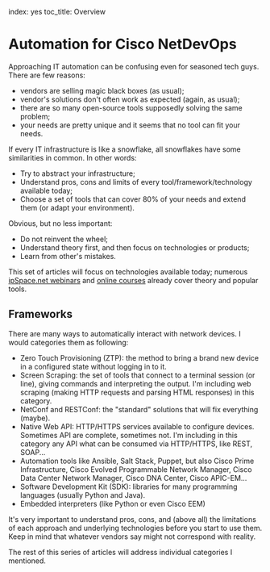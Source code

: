 index: yes
toc_title: Overview

# Automation for Cisco NetDevOps

Approaching IT automation can be confusing even for seasoned tech guys. There are few reasons:

* vendors are selling magic black boxes (as usual);
* vendor's solutions don't often work as expected (again, as usual);
* there are so many open-source tools supposedly solving the same problem;
* your needs are pretty unique and it seems that no tool can fit your needs.

If every IT infrastructure is like a snowflake, all snowflakes have some similarities in common. In other words:

* Try to abstract your infrastructure;
* Understand pros, cons and limits of every tool/framework/technology available today;
* Choose a set of tools that can cover 80% of your needs and extend them (or adapt your environment).

Obvious, but no less important:

* Do not reinvent the wheel;
* Understand theory first, and then focus on technologies or products;
* Learn from other's mistakes.

This set of articles will focus on technologies available today; numerous [ipSpace.net webinars](https://www.ipspace.net/Roadmap/Network_Automation_webinars) and [online courses](https://www.ipspace.net/Courses) already cover theory and popular tools.

## Frameworks

There are many ways to automatically interact with network devices. I would categories them as following:

* Zero Touch Provisioning (ZTP): the method to bring a brand new device in a configured state without logging in to it.
* Screen Scraping: the set of tools that connect to a terminal session (or line), giving commands and interpreting the output. I'm including web scraping (making HTTP requests and parsing HTML responses) in this category.
* NetConf and RESTConf: the "standard" solutions that will fix everything (maybe).
* Native Web API: HTTP/HTTPS services available to configure devices. Sometimes API are complete, sometimes not. I'm including in this category any API what can be consumed via HTTP/HTTPS, like REST, SOAP...
* Automation tools like Ansible, Salt Stack, Puppet, but also Cisco Prime Infrastructure, Cisco Evolved Programmable Network Manager, Cisco Data Center Network Manager, Cisco DNA Center, Cisco APIC-EM...
* Software Development Kit (SDK): libraries for many programming languages (usually Python and Java).
* Embedded interpreters (like Python or even Cisco EEM)

It's very important to understand pros, cons, and (above all) the limitations of each approach and underlying technologies before you start to use them. Keep in mind that whatever vendors say might not correspond with reality.

The rest of this series of articles will address individual categories I mentioned.
